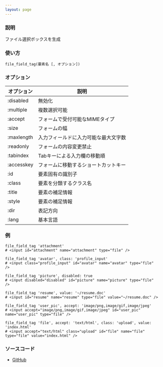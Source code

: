 ```yaml
---
layout: page
---
```

### 説明
ファイル選択ボックスを生成

### 使い方
    file_field_tag(要素名 [, オプション])

### オプション

オプション      | 説明
---------- | ------------------
:disabled  | 無効化
:multiple  | 複数選択可能
:accept    | フォームで受付可能なMIMEタイプ
:size      | フォームの幅
:maxlength | 入力フィールドに入力可能な最大文字数
:readonly  | フォームの内容変更禁止
:tabindex  | Tabキーによる入力欄の移動順
:accesskey | フォームに移動するショートカットキー
:id        | 要素固有の識別子
:class     | 要素を分類するクラス名
:title     | 要素の補足情報
:style     | 要素の補足情報
:dir       | 表記方向
:lang      | 基本言語

### 例
    file_field_tag 'attachment'
    # <input id="attachment" name="attachment" type="file" />

    file_field_tag 'avatar', class: 'profile_input'
    # <input class="profile_input" id="avatar" name="avatar" type="file" />

    file_field_tag 'picture', disabled: true
    # <input disabled="disabled" id="picture" name="picture" type="file" />

    file_field_tag 'resume', value: '~/resume.doc'
    # <input id="resume" name="resume" type="file" value="~/resume.doc" />

    file_field_tag 'user_pic', accept: 'image/png,image/gif,image/jpeg'
    # <input accept="image/png,image/gif,image/jpeg" id="user_pic" name="user_pic" type="file" />

    file_field_tag 'file', accept: 'text/html', class: 'upload', value: 'index.html'
    # <input accept="text/html" class="upload" id="file" name="file" type="file" value="index.html" />

### ソースコード
* [GitHub](https://github.com/rails/rails/blob/f33d52c95217212cbacc8d5e44b5a8e3cdc6f5b3/actionview/lib/action_view/helpers/form_tag_helper.rb#L281)